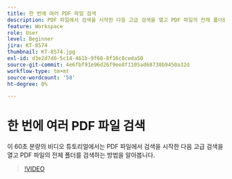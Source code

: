 ```yaml
---
title: 한 번에 여러 PDF 파일 검색
description: PDF 파일에서 검색을 시작한 다음 고급 검색을 열고 PDF 파일의 전체 폴더를 검색합니다
feature: Workspace
role: User
level: Beginner
jira: KT-8574
thumbnail: KT-8574.jpg
exl-id: d3e2d7d6-5c14-461b-9f68-8f16c8ceda50
source-git-commit: 4e6fbf91e96d26f9ee8f1105ad68738b9450a32d
workflow-type: tm+mt
source-wordcount: '58'
ht-degree: 0%

---
```


# 한 번에 여러 PDF 파일 검색

이 60초 분량의 비디오 튜토리얼에서는 PDF 파일에서 검색을 시작한 다음 고급 검색을 열고 PDF 파일의 전체 폴더를 검색하는 방법을 알아봅니다.

>[!VIDEO](https://video.tv.adobe.com/v/336363?quality=12&learn=on&hidetitle=true)
